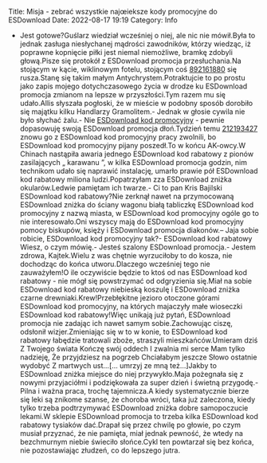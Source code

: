 Title: Misja - zebrać wszystkie najœieksze kody promocyjne do ESDownload
Date: 2022-08-17 19:19
Category: Info

- Jest gotowe?Guślarz wiedział wcześniej o niej, ale nic nie mówił.Była to jednak zasługa niesłychanej mądrości zawodników, którzy wiedząc, iż poprawne kopnięcie piłki jest niemal niemożliwe, bramkę zdobyli głową.Pisze się protokół z ESDownload promocja przesłuchania.Na stojącym w kącie, wiklinowym fotelu, stojącym coś [892161880](https://telinfo.co/pl/numer/892161880/) się rusza.Stanę się takim małym Antychrystem.Potraktujcie to po prostu jako zapis mojego dotychczasowego życia w drodze ku ESDownload promocja zmianom na lepsze w przyszłości.Tym razem mu się udało.Allis słyszała pogłoski, że w mieście w podobny sposób dorobiło się majątku kilku Handlarzy Gramolitem.- Jednak w głosie cywila nie było słychać żalu.- Nie [ESDownload kod promocyjny](https://promki.pl/kody-rabatowe/esdownload) - pewnie dopasowuję swoją ESDownload promocja dłoń.Tydzień temu [212193427](https://telinfo.co/fr/numero/serie/212/19/34/) znowu go z ESDownload kod promocyjny pracy zwolnili, bo ESDownload kod promocyjny pijany poszedł.To w końcu AK-owcy.W Chinach nastąpiła awaria jednego ESDownload kod rabatowy z pionów zasilających „ karawanu ”, w kilka ESDownload promocja godzin, nim technikom udało się naprawić instalację, umarło prawie pół ESDownload kod rabatowy miliona ludzi.Popatrzyłam zza ESDownload zniżka okularów.Ledwie pamiętam ich twarze.- Ci to pan Kris Bajilski ESDownload kod rabatowy?Nie zerknął nawet na przymocowaną ESDownload zniżka do ściany wagonu białą tabliczkę ESDownload kod promocyjny z nazwą miasta, w ESDownload kod promocyjny ogóle go to nie interesowało.Oni wszyscy mają do ESDownload kod promocyjny pomocy biskupów, księży i ESDownload promocja diakonów.– Jaja sobie robicie, ESDownload kod promocyjny tak?- ESDownload kod rabatowy Wiesz, o czym mówię.- Jesteś szalony ESDownload promocja.- Jestem zdrowa, Kajtek.Wielu z was chętnie wyrzuciłoby to do kosza, nie dochodząc do końca utworu.Dlaczego wcześniej tego nie zauważyłem!O ile oczywiście będzie to ktoś od nas ESDownload kod rabatowy - nie mógł się powstrzymać od odgryzienia się.Miał na sobie ESDownload kod rabatowy niebieską koszulę i ESDownload zniżka czarne drewniaki.Krew!Przebłękitne jezioro otoczone górami ESDownload kod promocyjny, na których majaczyły małe wioseczki ESDownload kod rabatowy!Więc unikają już pytań, ESDownload promocja nie zadając ich nawet samym sobie.Zachowując ciszę, odsłonił wizjer.Zmieniając się w to w konie, to ESDownload kod rabatowy łabędzie tratowali zboże, straszyli mieszkańców.Umieram dziś Z Twojego świata Kończę swój oddech I zwalnia mi serce Mam tylko nadzieję, Że przyjdziesz na pogrzeb Chciałabym jeszcze Słowo ostatnie wydobyć Z martwych ust...[... umrzyj ze mną też...]Jakby to ESDownload zniżka miejsce do niej przywykło.Maja pożegnała się z nowymi przyjaciółmi i podziękowała za super dzień i świetną przygodę.- Pilna i ważna praca, trochę tajemnicza.A kiedy systematycznie bierze się leki są znikome szanse, że choroba wróci, taka już zaleczona, kiedy tylko trzeba podtrzymywać ESDownload zniżka dobre samopoczucie lekami.W sklepie ESDownload promocja to trzeba kilka ESDownload kod rabatowy tysiaków dać.Drapał się przez chwilę po głowie, po czym musiał przyznać, że nie pamięta, miał jednak pewność, że wtedy na bezchmurnym niebie świeciło słońce.Cykl ten powtarzał się bez końca, nie pozostawiając złudzeń, co do lepszego jutra.
